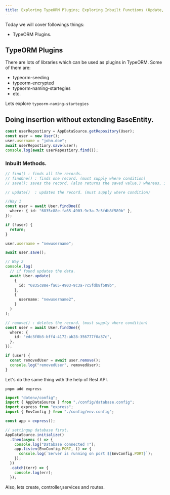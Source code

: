 ```yaml
---
title: Exploring TypeORM Plugins; Exploring Inbuilt Functions (Update, Delete, Find); with Rest API setup
---
```


Today we will cover followings things:

- TypeORM Plugins.

## TypeORM Plugins

There are lots of libraries which can be used as plugins in TypeORM. Some of them are:

- typeorm-seeding
- typeorm-encrypted
- typeorm-naming-startegies
- etc.

Lets explore `typeorm-naming-startegies`

## Doing insertion without extending BaseEntity.

```typescript
const userRepostiory = AppDataSource.getRepository(User);
const user = new User();
user.username = "john.doe";
await userRepostiory.save(user);
console.log(await userRepostiory.find());
```

### Inbuilt Methods.

```typescript
// find() : finds all the records.
// findOne() : finds one record. (must supply where condition)
// save(): saves the record. (also returns the saved value.) whereas, insert() just inserts the record.

// update()  : updates the record. (must supply where condition)

//Way 1
const user = await User.findOne({
  where: { id: "6835c88e-fa65-4903-9c3a-7c5fdb8f589b" },
});

if (!user) {
  return;
}

user.username = "newusername";

await user.save();

// Way 2
console.log(
  // if found updates the data.
  await User.update(
    {
      id: "6835c88e-fa65-4903-9c3a-7c5fdb8f589b",
    },
    {
      username: "newusername2",
    }
  )
);

// remove() : deletes the record. (must supply where condition)
const user = await User.findOne({
  where: {
    id: "edc3f0b3-bff4-4172-ab28-356777f0a37c",
  },
});

if (user) {
  const removedUser = await user.remove();
  console.log("removedUser", removedUser);
}
```

Let's do the same thing with the help of Rest API.

```
pnpm add express
```

```typescript
import "dotenv/config";
import { AppDataSource } from "./config/database.config";
import express from "express";
import { EnvConfig } from "./config/env.config";

const app = express();

// settingup database first.
AppDataSource.initialize()
  .then(async () => {
    console.log("Database connected !");
    app.listen(EnvConfig.PORT, () => {
      console.log(`Server is running on port ${EnvConfig.PORT}`);
    });
  })
  .catch((err) => {
    console.log(err);
  });
```

Also, lets create, controller,services and routes.
